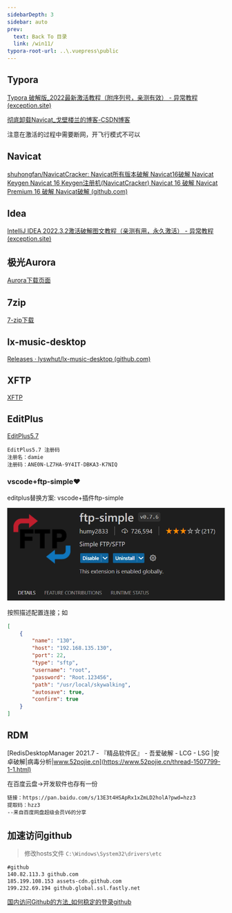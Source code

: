 ```yaml
---
sidebarDepth: 3
sidebar: auto
prev:
  text: Back To 目录
  link: /win11/
typora-root-url: ..\.vuepress\public
---
```




## Typora

[Typora 破解版_2022最新激活教程（附序列号，亲测有效） - 异常教程 (exception.site)](https://www.exception.site/essay/how-to-free-use-intellij-idea)

[彻底卸载Navicat_戈壁楼兰的博客-CSDN博客](https://blog.csdn.net/bananasssss/article/details/123786481)

注意在激活的过程中需要断网，开飞行模式不可以

## Navicat

[shuhongfan/NavicatCracker: Navicat所有版本破解 Navicat16破解 Navicat Keygen Navicat 16 Keygen注册机(NavicatCracker) Navicat 16 破解 Navicat Premium 16 破解 Navicat破解 (github.com)](https://github.com/shuhongfan/NavicatCracker)



## Idea

[IntelliJ IDEA 2022.3.2激活破解图文教程（亲测有用，永久激活） - 异常教程 (exception.site)](https://www.exception.site/essay/idea-reset-eval)



## 极光Aurora

[Aurora下载页面](https://arr009.network/download/)


## 7zip
[7-zip下载](https://www.7-zip.org/download.html)



## lx-music-desktop

[Releases · lyswhut/lx-music-desktop (github.com)](https://github.com/lyswhut/lx-music-desktop/releases)



## XFTP

[XFTP](https://www.xshell.com/zh/free-for-home-school/)

## EditPlus

[EditPlus5.7](https://www.editplus.com/)

```
EditPlus5.7 注册码
注册名：damie
注册码：ANE0N-LZ7HA-9Y4IT-DBKA3-K7NIQ
```

### vscode+ftp-simple❤️

editplus替换方案: vscode+插件ftp-simple

![image-20230308194325421](/images/win11/image-20230308194325421.png)

按照描述配置连接；如

```json
[
	{
		"name": "130",
		"host": "192.168.135.130",
		"port": 22,
		"type": "sftp",
		"username": "root",
		"password": "Root.123456",
		"path": "/usr/local/skywalking",
		"autosave": true,
		"confirm": true
	}
]
```





## RDM

[RedisDesktopManager 2021.7 - 『精品软件区』 - 吾爱破解 - LCG - LSG |安卓破解|病毒分析|www.52pojie.cn](https://www.52pojie.cn/thread-1507799-1-1.html)

在百度云盘->开发软件也存有一份

```sh
链接：https://pan.baidu.com/s/13E3t4HSApRx1xZmLD2holA?pwd=hzz3 
提取码：hzz3 
--来自百度网盘超级会员V6的分享
```



## 加速访问github

> 修改hosts文件 `C:\Windows\System32\drivers\etc`

```
#github
140.82.113.3 github.com
185.199.108.153 assets-cdn.github.com
199.232.69.194 github.global.ssl.fastly.net
```

[国内访问Github的方法_如何稳定的登录github](https://blog.csdn.net/weixin_42121805/article/details/107711983)
